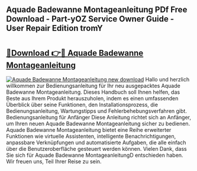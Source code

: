 ## Aquade Badewanne Montageanleitung PDf Free Download - Part-yOZ Service Owner Guide - User Repair Edition tromY

# <h2><a href="http://df6hof1.blite.top/?on=Aquade+Badewanne+Montageanleitung">🔗Download 👉🔴 Aquade Badewanne Montageanleitung</a></h2>

[![Aquade Badewanne Montageanleitung new download](https://i.imgur.com/lujVjoI.png)](http://df6hof1.blite.top/?on=Aquade+Badewanne+Montageanleitung)
Hallo und herzlich willkommen zur Bedienungsanleitung für Ihr neu ausgepacktes Aquade Badewanne Montageanleitung. Dieses Handbuch soll Ihnen helfen, das Beste aus Ihrem Produkt herauszuholen, indem es einen umfassenden Überblick über seine Funktionen, den Installationsprozess, die Bedienungsanleitung, Wartungstipps und Fehlerbehebungsverfahren gibt. Bedienungsanleitung für Anfänger Diese Anleitung richtet sich an Anfänger, um Ihren neuen Aquade Badewanne Montageanleitung sicher zu bedienen. Aquade Badewanne Montageanleitung bietet eine Reihe erweiterter Funktionen wie virtuelle Assistenten, intelligente Benachrichtigungen, anpassbare Verknüpfungen und automatisierte Aufgaben, die alle einfach über die Benutzeroberfläche gesteuert werden können. Vielen Dank, dass Sie sich für Aquade Badewanne MontageanleitungD entschieden haben. Wir freuen uns, Teil Ihrer Reise zu sein.
